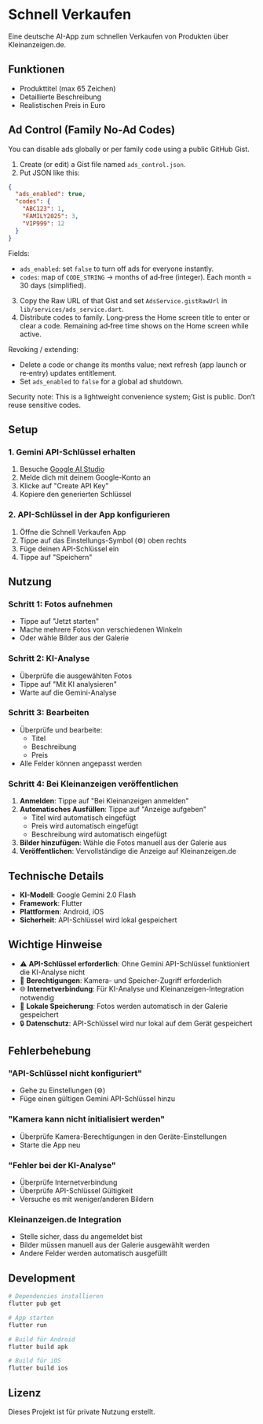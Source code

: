 # Schnell Verkaufen

Eine deutsche AI-App zum schnellen Verkaufen von Produkten über Kleinanzeigen.de.

## Funktionen

  - Produkttitel (max 65 Zeichen)
  - Detaillierte Beschreibung
  - Realistischen Preis in Euro

## Ad Control (Family No-Ad Codes)

You can disable ads globally or per family code using a public GitHub Gist.

1. Create (or edit) a Gist file named `ads_control.json`.
2. Put JSON like this:

```json
{
  "ads_enabled": true,
  "codes": {
    "ABC123": 1,
    "FAMILY2025": 3,
    "VIP999": 12
  }
}
```

Fields:
- `ads_enabled`: set `false` to turn off ads for everyone instantly.
- `codes`: map of `CODE_STRING` -> months of ad‑free (integer). Each month = 30 days (simplified).

3. Copy the Raw URL of that Gist and set `AdsService.gistRawUrl` in `lib/services/ads_service.dart`.
4. Distribute codes to family. Long‑press the Home screen title to enter or clear a code. Remaining ad‑free time shows on the Home screen while active.

Revoking / extending:
- Delete a code or change its months value; next refresh (app launch or re‑entry) updates entitlement.
- Set `ads_enabled` to `false` for a global ad shutdown.

Security note: This is a lightweight convenience system; Gist is public. Don’t reuse sensitive codes.
## Setup

### 1. Gemini API-Schlüssel erhalten

1. Besuche [Google AI Studio](https://makersuite.google.com/app/apikey)
2. Melde dich mit deinem Google-Konto an
3. Klicke auf "Create API Key"
4. Kopiere den generierten Schlüssel

### 2. API-Schlüssel in der App konfigurieren

1. Öffne die Schnell Verkaufen App
2. Tippe auf das Einstellungs-Symbol (⚙️) oben rechts
3. Füge deinen API-Schlüssel ein
4. Tippe auf "Speichern"

## Nutzung

### Schritt 1: Fotos aufnehmen
- Tippe auf "Jetzt starten"
- Mache mehrere Fotos von verschiedenen Winkeln
- Oder wähle Bilder aus der Galerie

### Schritt 2: KI-Analyse
- Überprüfe die ausgewählten Fotos
- Tippe auf "Mit KI analysieren"
- Warte auf die Gemini-Analyse

### Schritt 3: Bearbeiten
- Überprüfe und bearbeite:
  - Titel
  - Beschreibung
  - Preis
- Alle Felder können angepasst werden

### Schritt 4: Bei Kleinanzeigen veröffentlichen
1. **Anmelden**: Tippe auf "Bei Kleinanzeigen anmelden" 
2. **Automatisches Ausfüllen**: Tippe auf "Anzeige aufgeben"
   - Titel wird automatisch eingefügt
   - Preis wird automatisch eingefügt  
   - Beschreibung wird automatisch eingefügt
3. **Bilder hinzufügen**: Wähle die Fotos manuell aus der Galerie aus
4. **Veröffentlichen**: Vervollständige die Anzeige auf Kleinanzeigen.de

## Technische Details

- **KI-Modell**: Google Gemini 2.0 Flash
- **Framework**: Flutter
- **Plattformen**: Android, iOS
- **Sicherheit**: API-Schlüssel wird lokal gespeichert

## Wichtige Hinweise

- ⚠️ **API-Schlüssel erforderlich**: Ohne Gemini API-Schlüssel funktioniert die KI-Analyse nicht
- 📱 **Berechtigungen**: Kamera- und Speicher-Zugriff erforderlich
- 🌐 **Internetverbindung**: Für KI-Analyse und Kleinanzeigen-Integration notwendig
- 💾 **Lokale Speicherung**: Fotos werden automatisch in der Galerie gespeichert
- 🔒 **Datenschutz**: API-Schlüssel wird nur lokal auf dem Gerät gespeichert

## Fehlerbehebung

### "API-Schlüssel nicht konfiguriert"
- Gehe zu Einstellungen (⚙️)
- Füge einen gültigen Gemini API-Schlüssel hinzu

### "Kamera kann nicht initialisiert werden"
- Überprüfe Kamera-Berechtigungen in den Geräte-Einstellungen
- Starte die App neu

### "Fehler bei der KI-Analyse"
- Überprüfe Internetverbindung
- Überprüfe API-Schlüssel Gültigkeit
- Versuche es mit weniger/anderen Bildern

### Kleinanzeigen.de Integration
- Stelle sicher, dass du angemeldet bist
- Bilder müssen manuell aus der Galerie ausgewählt werden
- Andere Felder werden automatisch ausgefüllt

## Development

```bash
# Dependencies installieren
flutter pub get

# App starten
flutter run

# Build für Android
flutter build apk

# Build für iOS  
flutter build ios
```

## Lizenz

Dieses Projekt ist für private Nutzung erstellt.
